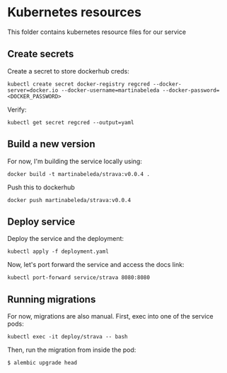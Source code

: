 # Kubernetes resources

This folder contains kubernetes resource files for our service

## Create secrets

Create a secret to store dockerhub creds:

```shell
kubectl create secret docker-registry regcred --docker-server=docker.io --docker-username=martinabeleda --docker-password=<DOCKER_PASSWORD>
```

Verify:

```shell
kubectl get secret regcred --output=yaml
```

## Build a new version

For now, I'm building the service locally using:

```shell
docker build -t martinabeleda/strava:v0.0.4 .
```

Push this to dockerhub

```shell
docker push martinabeleda/strava:v0.0.4
```

## Deploy service

Deploy the service and the deployment:

```shell
kubectl apply -f deployment.yaml
```

Now, let's port forward the service and access the docs link:

```shell
kubectl port-forward service/strava 8080:8080
```

## Running migrations

For now, migrations are also manual. First, exec into one of the service pods:

```shell
kubectl exec -it deploy/strava -- bash
```

Then, run the migration from inside the pod:

```shell
$ alembic upgrade head
```
